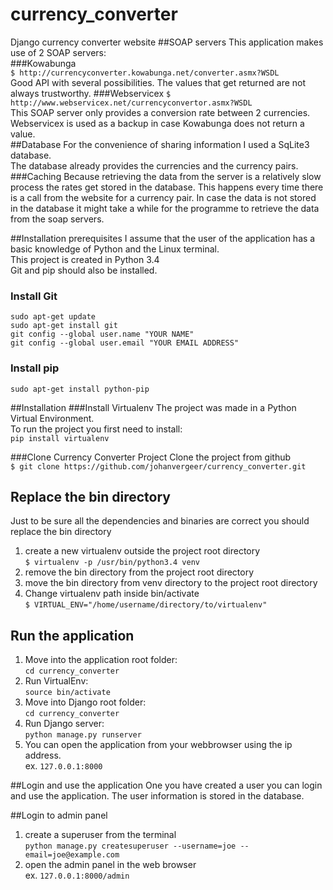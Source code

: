 # currency_converter
Django currency converter website
##SOAP servers
This application makes use of 2 SOAP servers:  
###Kowabunga  
```$ http://currencyconverter.kowabunga.net/converter.asmx?WSDL```  
Good API with several possibilities. The values that get returned are not always trustworthy. 
###Webservicex
```$ http://www.webservicex.net/currencyconvertor.asmx?WSDL```  
This SOAP server only provides a conversion rate between 2 currencies.  
Webservicex is used as a backup in case Kowabunga does not return a value.  
##Database
For the convenience of sharing information I used a SqLite3 database.  
The database already provides the currencies and the currency pairs.  
###Caching
Because retrieving the data from the server is a relatively slow process the rates get stored in the database. 
This happens every time there is a call from the website for a currency pair. 
In case the data is not stored in the database it might take a while for the programme to retrieve the data from the soap servers. 

##Installation prerequisites
I assume that the user of the application has a basic knowledge of Python and the Linux terminal.  
This project is created in Python 3.4  
Git and pip should also be installed.   
### Install Git  
```sudo apt-get update```  
```sudo apt-get install git```  
```git config --global user.name "YOUR NAME"```  
```git config --global user.email "YOUR EMAIL ADDRESS"```
### Install pip 
```sudo apt-get install python-pip```  

##Installation
###Install Virtualenv
The project was made in a Python Virtual Environment.  
To run the project you first need to install:  
```pip install virtualenv```  

###Clone Currency Converter Project
Clone the project from github  
```$ git clone https://github.com/johanvergeer/currency_converter.git```  

## Replace the bin directory
Just to be sure all the dependencies and binaries are correct you should replace the bin directory
1. create a new virtualenv outside the project root directory  
```$ virtualenv -p /usr/bin/python3.4 venv```  
2. remove the bin directory from the project root directory  
3. move the bin directory from venv directory to the project root directory  
4. Change virtualenv path  inside bin/activate  
```$ VIRTUAL_ENV="/home/username/directory/to/virtualenv"```  
## Run the application
1. Move into the application root folder:  
```cd currency_converter```  
2. Run VirtualEnv:  
```source bin/activate```
3. Move into Django root folder:  
```cd currency_converter```
4. Run Django server:  
```python manage.py runserver```
5. You can open the application from your webbrowser using the ip address.  
ex. ```127.0.0.1:8000```

##Login and use the application
One you have created a user you can login and use the application. 
The user information is stored in the database. 

##Login to admin panel
1. create a superuser from the terminal  
```python manage.py createsuperuser --username=joe --email=joe@example.com```
2. open the admin panel in the web browser  
ex. ```127.0.0.1:8000/admin```
